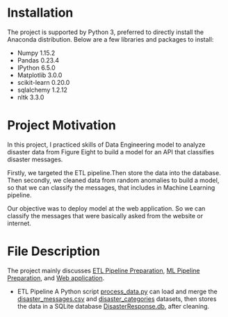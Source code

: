 

# Installation

The project is supported by Python 3, preferred to directly install the Anaconda distribution. Below are a few libraries and packages to install:

  * Numpy 1.15.2
  * Pandas 0.23.4
  * IPython 6.5.0
  * Matplotlib 3.0.0
  * scikit-learn 0.20.0
  * sqlalchemy 1.2.12
  * nltk 3.3.0
# Project Motivation

In this project, I practiced skills of Data Engineering model to analyze disaster data from Figure Eight to build a model for an API that classifies disaster messages.

Firstly, we targeted the ETL pipeline.Then store the data into the database. Then secondly, we cleaned data from random anomalies to build a model, so that we can classify the messages, that includes in Machine Learning pipeline.

Our objective was to deploy model at the web application. So we can classify the messages that were basically asked from the website or internet.

# File Description
The project mainly discusses [ETL Pipeline Preparation](ETL_Pipeline_Preparation.ipynb), [ML Pipeline Preparation](ML_Pipeline_Preparation.ipynb), and [Web application](run.py).

  * ETL Pipeline
A Python script [process_data.py](process_data.py) can load and merge the [disaster_messages.csv](disaster_messages.csv) and [disaster_categories](disaster_categories.csv) datasets, then stores the data in a SQLite database [DisasterResponse.db](DisasterResponse.db), after cleaning.
  
  
  
  
  
  
  
  
  
  
  
  
  
  
